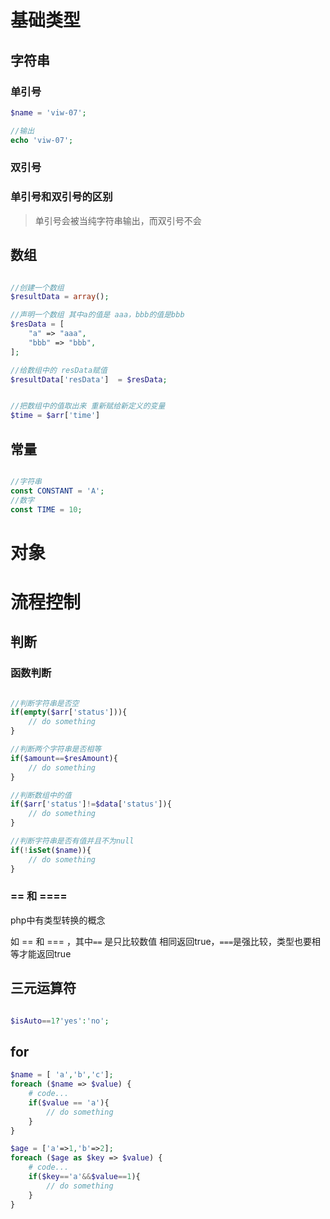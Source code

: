 # 基础类型

## 字符串

### 单引号

```php
$name = 'viw-07';

//输出
echo 'viw-07';
```

### 双引号



### 单引号和双引号的区别

> 单引号会被当纯字符串输出，而双引号不会

## 数组

```php

//创建一个数组
$resultData = array();

//声明一个数组 其中a的值是 aaa，bbb的值是bbb
$resData = [
    "a" => "aaa",
    "bbb" => "bbb",
];

//给数组中的 resData赋值
$resultData['resData']  = $resData;


//把数组中的值取出来 重新赋给新定义的变量
$time = $arr['time']

```



## 常量

```php

//字符串
const CONSTANT = 'A';
//数字
const TIME = 10;

```

# 对象


# 流程控制

## 判断

### 函数判断

```php

//判断字符串是否空
if(empty($arr['status'])){
    // do something
}

//判断两个字符串是否相等
if($amount==$resAmount){
    // do something
}

//判断数组中的值
if($arr['status']!=$data['status']){
    // do something 
}

//判断字符串是否有值并且不为null
if(!isSet($name)){
    // do something
}


```

### == 和 ====

php中有类型转换的概念

如 ==  和 === ，其中`==` 是只比较数值 相同返回true，`===`是强比较，类型也要相等才能返回true


## 三元运算符

```php

$isAuto==1?'yes':'no';

```




## for


```php
$name = [ 'a','b','c'];
foreach ($name => $value) {
    # code...
    if($value == 'a'){
        // do something
    }
}

$age = ['a'=>1,'b'=>2];
foreach ($age as $key => $value) {
    # code...
    if($key=='a'&&$value==1){
        // do something
    }
}

```


